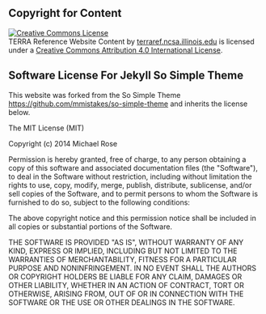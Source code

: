 ## Copyright for Content 

<a rel="license" href="http://creativecommons.org/licenses/by/4.0/"><img alt="Creative Commons License" style="border-width:0" src="https://i.creativecommons.org/l/by/4.0/88x31.png" /></a><br /><span xmlns:dct="http://purl.org/dc/terms/" property="dct:title">TERRA Reference Website Content </span> by <a xmlns:cc="http://creativecommons.org/ns#" href="terraref.ncsa.illinois.edu" property="cc:attributionName" rel="cc:attributionURL">terraref.ncsa.illinois.edu</a> is licensed under a <a rel="license" href="http://creativecommons.org/licenses/by/4.0/">Creative Commons Attribution 4.0 International License</a>.

## Software License For Jekyll So Simple Theme 

This website was forked from the So Simple Theme https://github.com/mmistakes/so-simple-theme and inherits the license below.

The MIT License (MIT)

Copyright (c) 2014 Michael Rose

Permission is hereby granted, free of charge, to any person obtaining a copy
of this software and associated documentation files (the "Software"), to deal
in the Software without restriction, including without limitation the rights
to use, copy, modify, merge, publish, distribute, sublicense, and/or sell
copies of the Software, and to permit persons to whom the Software is
furnished to do so, subject to the following conditions:

The above copyright notice and this permission notice shall be included in all
copies or substantial portions of the Software.

THE SOFTWARE IS PROVIDED "AS IS", WITHOUT WARRANTY OF ANY KIND, EXPRESS OR
IMPLIED, INCLUDING BUT NOT LIMITED TO THE WARRANTIES OF MERCHANTABILITY,
FITNESS FOR A PARTICULAR PURPOSE AND NONINFRINGEMENT. IN NO EVENT SHALL THE
AUTHORS OR COPYRIGHT HOLDERS BE LIABLE FOR ANY CLAIM, DAMAGES OR OTHER
LIABILITY, WHETHER IN AN ACTION OF CONTRACT, TORT OR OTHERWISE, ARISING FROM,
OUT OF OR IN CONNECTION WITH THE SOFTWARE OR THE USE OR OTHER DEALINGS IN THE
SOFTWARE.
